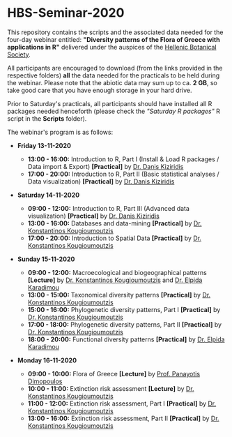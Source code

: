 # HBS-Seminar-2020
This repository contains the scripts and the associated data needed for the four-day webinar entitled: **"Diversity patterns of the Flora of Greece with applications in R"** delivered under the auspices of the [Hellenic Botanical Society](www.hbs.gr).  
  
All participants are encouraged to download (from the links provided in the respective folders) **all** the data needed for the practicals to be held during the webinar. Please note that the abiotic data may sum up to ca. **2 GB**, so take good care that you have enough storage in your hard drive.   

Prior to Saturday's practicals, all participants should have installed all R packages needed henceforth (please check the *"Saturday R packages"* R script in the **Scripts** folder).

The webinar's program is as follows:  

- **Friday 13-11-2020**
  - **13:00 - 16:00:** Introduction to R, Part I (Install & Load R packages / Data import & Export) **[Practical]** by [Dr. Danis Kiziridis](https://www.swansea.ac.uk/maths/ourstaff/researchstudents/kiziridisd/#areas-of-expertise=is-expanded)
  - **17:00 - 20:00:** Introduction to R, Part II (Basic statistical analyses / Data visualization) **[Practical]** by [Dr. Danis Kiziridis](https://www.swansea.ac.uk/maths/ourstaff/researchstudents/kiziridisd/#areas-of-expertise=is-expanded)
 
- **Saturday 14-11-2020**
  - **09:00 - 12:00:** Introduction to R, Part III (Advanced data visualization) **[Practical]** by [Dr. Danis Kiziridis](https://www.swansea.ac.uk/maths/ourstaff/researchstudents/kiziridisd/#areas-of-expertise=is-expanded)
  - **13:00 - 16:00:** Databases and data-mining  **[Practical]** by [Dr. Konstantinos Kougioumoutzis](https://www.kkougiou.com/)
  - **17:00 - 20:00:** Introduction to Spatial Data  **[Practical]** by [Dr. Konstantinos Kougioumoutzis](https://www.kkougiou.com/)

- **Sunday 15-11-2020**
  - **09:00 - 12:00:** Macroecological and biogeographical patterns **[Lecture]** by [Dr. Konstantinos Kougioumoutzis](https://www.kkougiou.com/) and [Dr. Elpida Karadimou](https://ecoquest.gr/en/team/dr-elpida-karadimou/)
  - **13:00 - 15:00:** Taxonomical diversity patterns  **[Practical]** by [Dr. Konstantinos Kougioumoutzis](https://www.kkougiou.com/)
  - **15:00 - 16:00:** Phylogenetic diversity patterns, Part I  **[Practical]** by [Dr. Konstantinos Kougioumoutzis](https://www.kkougiou.com/)
  - **17:00 - 18:00:** Phylogenetic diversity patterns, Part II  **[Practical]** by [Dr. Konstantinos Kougioumoutzis](https://www.kkougiou.com/)
  - **18:00 - 20:00:** Functional diversity patterns  **[Practical]** by [Dr. Elpida Karadimou](https://ecoquest.gr/en/team/dr-elpida-karadimou/)

- **Monday 16-11-2020**
  - **09:00 - 10:00:** Flora of Greece **[Lecture]** by [Prof. Panayotis Dimopoulos](http://www.biology.upatras.gr/personel/dimopoylos/) 
  - **10:00 - 11:00:** Extinction risk assessment **[Lecture]** by [Dr. Konstantinos Kougioumoutzis](https://www.kkougiou.com/)
  - **11:00 - 12:00:** Extinction risk assessment, Part I **[Practical]** by [Dr. Konstantinos Kougioumoutzis](https://www.kkougiou.com/)
  - **13:00 - 16:00:** Extinction risk assessment, Part II **[Practical]** by [Dr. Konstantinos Kougioumoutzis](https://www.kkougiou.com/)
